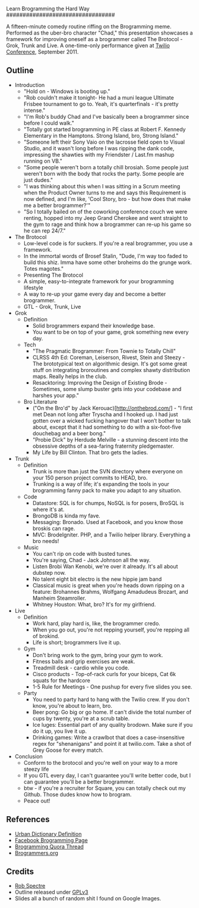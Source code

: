 Learn Brogramming the Hard Way
#################################

A fifteen-minute comedy routine riffing on the Brogramming meme.  Performed as the uber-bro character "Chad," this presentation showcases a framework for improving oneself as a brogrammer called The Brotocol - Grok, Trunk and Live.
A one-time-only performance given at [Twilio Conference](http://www.twilio.com/conference), September 2011.  


Outline
---------------------------------

- Introduction
    - "Hold on - Windows is booting up."
    - "Rob couldn't make it tonight- He had a muni league Ultimate Frisbee tournament to go to.  Yeah, it's quarterfinals - it's pretty intense."
    - "I'm Rob's buddy Chad and I've basically been a brogrammer since before I could walk."
    - "Totally got started brogramming in PE class at Robert F. Kennedy Elementary in the Hamptons. Strong Island, bro, Strong Island."
    - "Someone left their Sony Vaio on the lacrosse field open to Visual Studio, and it wasn't long before I was ripping the dank code, impressing the shawties with my Friendster / Last.fm mashup running on VB."
    - "Some people weren't born a totally chill brosiah.  Some people just weren't born with the body that rocks the party.  Some people are just dudes."
    - "I was thinking about this when I was sitting in a Scrum meeting when the Product Owner turns to me and says this Requirement is now defined, and I'm like, 'Cool Story, bro - but how does that make me a better brogrammer?'"
    - "So I totally bailed on of the coworking conference couch we were renting, hopped into my Jeep Grand Cherokee and went straight to the gym to rage and think how a brogrammer can re-up his game so he can rep 24/7."    
- The Brotocol
    - Low-level code is for suckers.  If you're a real brogrammer, you use a framework.
    - In the immortal words of Brosef Stalin, "Dude, I'm way too faded to build this shiz. Imma have some other broheims do the grunge work. Totes magotes."
    - Presenting The Brotocol
    - A simple, easy-to-integrate framework for your brogramming lifestyle
    - A way to re-up your game every day and become a better brogrammer.
    - GTL - Grok, Trunk, Live 
- Grok
    - Definition
        - Solid brogrammers expand their knowledge base.
        - You want to be on top of your game, grok something new every day.
    - Tech
        - "The Pragmatic Brogrammer: From Townie to Totally Chill"
        - CLRSS 4th Ed: Coreman, Leiserson, Rivest, Stein and Steezy - The brototypical text on algorithmic design.  It's got some great stuff on integrating broroutines and complex shawty distribution maps.  Really helps in the club.
        - Resacktoring: Improving the Design of Existing Brode - Sometimes, some slump buster gets into your codebase and harshes your app."  
    - Bro Literature
	    - ("On the Bro'd" by Jack Kerouac)[http://onthebrod.com/] - "I first met Dean not long after Tryscha and I hooked up. I had just gotten over a wicked fucking hangover that I won’t bother to talk about, except that it had something to do with a six-foot-five douchebag and a beer bong."
	    - "Probie Dick" by Herdude Melville - a stunning descent into the obsessive depths of a sea-faring fraternity pledgemaster.
	    - My Life by Bill Clinton.  That bro gets the ladies.
- Trunk
    - Definition
        - Trunk is more than just the SVN directory where everyone on your 150 person project commits to HEAD, bro.
        - Trunking is a way of life; it's expanding the tools in your brogramming fanny pack to make you adapt to any situation.
    - Code
        - Datastore: SQL is for chumps, NoSQL is for posers, BroSQL is where it's at.  
        - BrongoDB is kinda my fave.
        - Messaging:  Bronado.  Used at Facebook, and you know those broskis can rage.
        - MVC: BrodeIgniter.  PHP, and a Twilio helper library.  Everything a bro needs!
    - Music
        - You can't rip on code with busted tunes.
        - You're saying, Chad - Jack Johnson all the way.
        - Listen Brobi Wan Kenobi, we're over it already.  It's all about dubstep now.
        - No talent eight bit electro is the new hippie jam band
        - Classical music is great when you're heads down ripping on a feature: Brohannes Brahms, Wolfgang Amadudeus Brozart, and Manheim Steamroller. 
        - Whitney Houston: What, bro?  It's for my girlfriend.
- Live
    - Definition
        - Work hard, play hard is, like, the brogrammer credo.
        - When you go out, you're not repping yourself, you're repping all of brokind.
        - Life is short; brogrammers live it up.
    - Gym
        - Don't bring work to the gym, bring your gym to work.
        - Fitness balls and grip exercises are weak.
        - Treadmill desk - cardio while you code.
        - Cisco products - Top-of-rack curls for your biceps, Cat 6k squats for the hardcore
        - 1-5 Rule for Meetings - One pushup for every five slides you see.
    - Party
       - You need to party hard to hang with the Twilio crew.  If you don't know, you're about to learn, bro.
       - Beer pong: Go big or go home.  If can't divide the total number of cups by twenty, you're at a scrub table.
       - Ice luges: Essential part of any quality brodown.  Make sure if you do it up, you live it up.
       - Drinking games: Write a crawlbot that does a case-insensitive regex for "shenanigans" and point it at twilio.com.  Take a shot of Grey Goose for every match.
- Conclusion
    - Conform to the brotocol and you're well on your way to a more steezy life
    - If you GTL every day, I can't guarantee you'll write better code, but I can guarantee you'll be a better brogrammer. 
    - btw - if you're a recruiter for Square, you can totally check out my Github.  Those dudes know how to brogram.
    - Peace out!
    

References
---------------------------------

* [Urban Dictionary Definition](http://www.urbandictionary.com/define.php?term=brogrammer)
* [Facebook Brogramming Page](http://www.facebook.com/getwiththebrogram)
* [Brogramming Quora Thread](http://www.quora.com/Brogramming/How-does-a-programmer-become-a-brogrammer)
* [Brogrammers.org](http://www.brogrammers.org)



Credits
----------------------------------

* [Rob Spectre](http://www.brooklynhacker.com)
* Outline released under [GPLv3](http://gplv3.fsf.org/)
* Slides all a bunch of random shit I found on Google Images. 